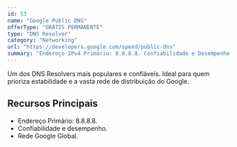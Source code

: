 ```yaml
---
id: 53
name: "Google Public DNS"
offerType: "GRÁTIS PERMANENTE"
type: "DNS Resolver"
category: "Networking"
url: "https://developers.google.com/speed/public-dns"
summary: "Endereço IPv4 Primário: 8.8.8.8. Confiabilidade e Desempenho (Rede Google)."
---
```


Um dos DNS Resolvers mais populares e confiáveis. Ideal para quem prioriza estabilidade e a vasta rede de distribuição do Google.

## Recursos Principais

- Endereço Primário: 8.8.8.8.
- Confiabilidade e desempenho.
- Rede Google Global.
